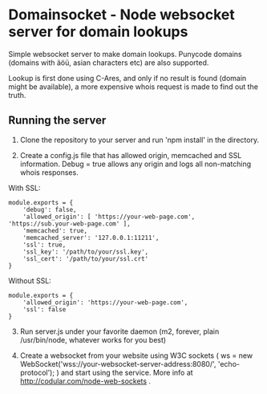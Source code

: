 # Domainsocket - Node websocket server for domain lookups

Simple websocket server to make domain lookups. Punycode domains (domains with äöü, asian characters etc) are also supported.

Lookup is first done using C-Ares, and only if no result is found (domain might be available), a more expensive whois request is made to find out the truth.

## Running the server

1) Clone the repository to your server and run 'npm install' in the directory.

2) Create a config.js file that has allowed origin, memcached and SSL information.
Debug = true allows any origin and logs all non-matching whois responses.

With SSL:
```
module.exports = {
    'debug': false,
    'allowed_origin': [ 'https://your-web-page.com', 'https://sub.your-web-page.com' ],
    'memcached': true,
    'memcached_server': '127.0.0.1:11211',
    'ssl': true,
    'ssl_key': '/path/to/your/ssl.key',
    'ssl_cert': '/path/to/your/ssl.crt'
}
```

Without SSL:
```
module.exports = {
    'allowed_origin': 'https://your-web-page.com',
    'ssl': false
}
```

3) Run server.js under your favorite daemon (m2, forever, plain /usr/bin/node, whatever works for you best)

4) Create a websocket from your website using W3C sockets ( ws = new WebSocket('wss://your-websocket-server-address:8080/', 'echo-protocol'); ) and start using the service. More info at http://codular.com/node-web-sockets .

